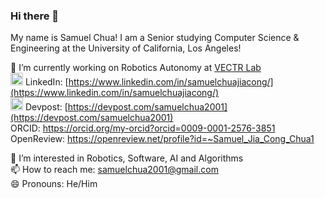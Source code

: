 ### Hi there 👋

My name is Samuel Chua! I am a Senior studying Computer Science & Engineering at the University of California, Los Angeles!

🔭 I’m currently working on Robotics Autonomy at [VECTR Lab](https://github.com/vectr-ucla/direct_lidar_inertial_odometry) \
<img src="https://upload.wikimedia.org/wikipedia/commons/c/ca/LinkedIn_logo_initials.png" width=20px /> LinkedIn: [https://www.linkedin.com/in/samuelchuajiacong/](https://www.linkedin.com/in/samuelchuajiacong/) \
<img src="https://pbs.twimg.com/profile_images/625987202909085696/KKYbLP8y_400x400.jpg" width=20px /> Devpost: [https://devpost.com/samuelchua2001](https://devpost.com/samuelchua2001) \
ORCID: https://orcid.org/my-orcid?orcid=0009-0001-2576-3851 \
OpenReview: https://openreview.net/profile?id=~Samuel_Jia_Cong_Chua1

🌱 I’m interested in Robotics, Software, AI and Algorithms \
📫 How to reach me: samuelchua2001@gmail.com \
😄 Pronouns: He/Him


